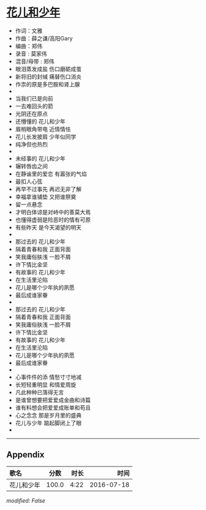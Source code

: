 # [花儿和少年](https://music.163.com/song?id=421160838)

* 作词：文雅
* 作曲：薛之谦/高阳Gary
* 编曲：郑伟
* 录音 : 莫家伟
* 混音/母带 : 郑伟
* 眼泪蒸发成盐 伤口磨砺成茧
* 新将旧的封缄 痛替伤口消炎
* 作祟的原是多巴胺和肾上腺
* 
* 当我们已是向前
* 一去难回头的箭
* 光阴还在原点
* 还懵懂的 花儿和少年
* 眉梢眼角带电 近情情怯
* 花儿长发披肩 少年似同学
* 纯净但也热烈
* 
* 未经事的 花儿和少年
* 辗转唇齿之间
* 在静谧里的爱恋 有嚣张的气焰
* 最扣人心弦
* 再早不过事先 再迟无非了解
* 幸福拿谁铺垫 又把谁祭奠
* 留一点悬念
* 才明白体谅是对峙中的善莫大焉
* 也懂得虚弱是险恶时的情有可原
* 有些昨天 是今天渴望的明天
* 
* 那过去的 花儿和少年
* 隔着青春和我 正面背面
* 笑我庸俗肤浅 一脸不屑
* 许下情比金坚
* 有故事的 花儿和少年
* 在生活里沦陷
* 花儿是哪个少年执的夙愿
* 最后成谁家眷
* 
* 那过去的 花儿和少年
* 隔着青春和我 正面背面
* 笑我庸俗肤浅 一脸不屑
* 许下情比金坚
* 有故事的 花儿和少年
* 在生活里沦陷
* 花儿是哪个少年执的夙愿
* 最后成谁家眷
* 
* 心事件件的添 情愁寸寸地减
* 长短轻重明显 和情爱周旋
* 凡此种种已落得无言
* 是谁曾想要把爱爱成金曲和诗篇
* 谁有料想会把爱爱成账单和苟且
* 心之念念 那是岁月里的盛典
* 花儿与少年 踮起脚闭上了眼
* 


---

## Appendix

|歌名|分数|时长|时间|
|:---|:---:|---:|---:|
|花儿和少年|100.0|4:22|2016-07-18

*modified: False*